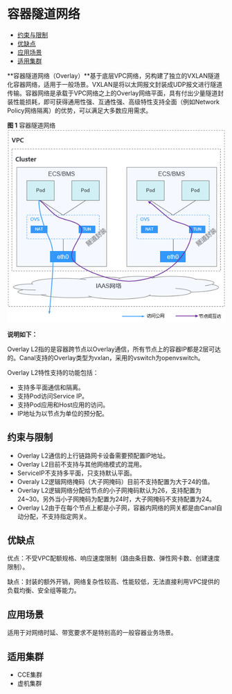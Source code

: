 # 容器隧道网络<a name="cce_01_0282"></a>

-   [约束与限制](#section72394163548)
-   [优缺点](#section207316301745)
-   [应用场景](#section474217381446)
-   [适用集群](#section10441454192410)

**容器隧道网络（Overlay）**基于底层VPC网络，另构建了独立的VXLAN隧道化容器网络，适用于一般场景。VXLAN是将以太网报文封装成UDP报文进行隧道传输。容器网络是承载于VPC网络之上的Overlay网络平面，具有付出少量隧道封装性能损耗，即可获得通用性强、互通性强、高级特性支持全面（例如Network Policy网络隔离）的优势，可以满足大多数应用需求。

**图 1**  容器隧道网络<a name="zh-cn_topic_0146398798_fig119421248102318"></a>  
![](figures/容器隧道网络.png "容器隧道网络")

**说明如下：**

Overlay L2指的是容器跨节点以Overlay通信，所有节点上的容器IP都是2层可达的。Canal支持的Overlay类型为vxlan，采用的vswitch为openvswitch。

Overlay L2特性支持的功能包括：

-   支持多平面通信和隔离。
-   支持Pod访问Service IP。
-   支持Pod应用和Host应用的访问。
-   IP地址为以节点为单位的预分配。

## 约束与限制<a name="section72394163548"></a>

-   Overlay L2通信的上行链路网卡设备需要预配置IP地址。
-   Overlay L2目前不支持与其他网络模式的混用。
-   ServiceIP不支持多平面，只支持默认平面。
-   Overaly L2逻辑网络掩码（大子网掩码）目前不支持配置为大于24的值。
-   Overlay L2逻辑网络分配给节点的小子网掩码默认为26，支持配置为24\~30。另外当小子网掩码为配置为24时，大子网掩码不支持配置为24。
-   Overlay L2由于在每个节点上都是小子网，容器内网络的网关都是由Canal自动分配，不支持指定网关。

## 优缺点<a name="section207316301745"></a>

优点：不受VPC配额规格、响应速度限制（路由条目数、弹性网卡数、创建速度限制）。

缺点：封装的额外开销，网络复杂性较高、性能较低，无法直接利用VPC提供的负载均衡、安全组等能力。

## 应用场景<a name="section474217381446"></a>

适用于对网络时延、带宽要求不是特别高的一般容器业务场景。

## 适用集群<a name="section10441454192410"></a>

-   CCE集群
-   虚机集群

